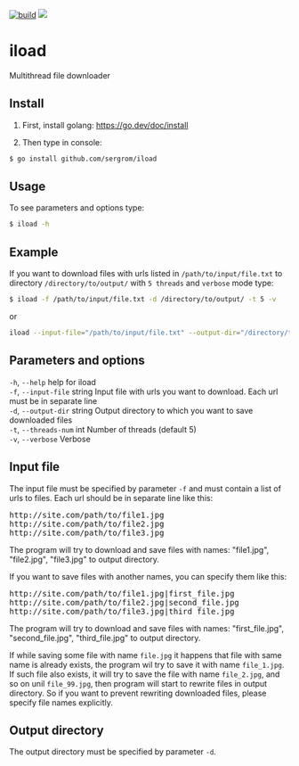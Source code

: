 [![build](https://github.com/sergrom/iload/workflows/build/badge.svg)](https://github.com/sergrom/iload/actions/workflows/build.yml)
[![](https://img.shields.io/github/workflow/status/sergrom/iload/test?longCache=tru&label=test&logo=github%20actions&logoColor=fff)](https://github.com/sergrom/iload/actions?query=test)

# iload
Multithread file downloader

## Install
1. First, install golang:
https://go.dev/doc/install

2. Then type in console:
```bash
$ go install github.com/sergrom/iload
```

## Usage
To see parameters and options type:
```bash
$ iload -h
```

## Example
If you want to download files with urls listed in <code>/path/to/input/file.txt</code> to directory <code>/directory/to/output/</code> with <code>5 threads</code> and <code>verbose</code> mode type:
```bash
$ iload -f /path/to/input/file.txt -d /directory/to/output/ -t 5 -v
````
or
```bash
iload --input-file="/path/to/input/file.txt" --output-dir="/directory/to/output/" --threads-num=5 --verbose
```

## Parameters and options
<code>-h</code>, <code>--help</code>                help for iload<br>
<code>-f</code>, <code>--input-file</code> string   Input file with urls you want to download. Each url must be in separate line<br>
<code>-d</code>, <code>--output-dir</code> string   Output directory to which you want to save downloaded files<br>
<code>-t</code>, <code>--threads-num</code> int     Number of threads (default 5)<br>
<code>-v</code>, <code>--verbose</code>             Verbose

## Input file
The input file must be specified by parameter <code>-f</code> and must contain a list of urls to files.
Each url should be in separate line like this:
<pre>
http://site.com/path/to/file1.jpg
http://site.com/path/to/file2.jpg
http://site.com/path/to/file3.jpg
</pre>
The program will try to download and save files with names: "file1.jpg", "file2.jpg", "file3.jpg" to output directory.


If you want to save files with another names, you can specify them like this:
<pre>
http://site.com/path/to/file1.jpg|first_file.jpg
http://site.com/path/to/file2.jpg|second_file.jpg
http://site.com/path/to/file3.jpg|third_file.jpg
</pre>
The program will try to download and save files with names: "first_file.jpg", "second_file.jpg", "third_file.jpg" to output directory.

If while saving some file with name <code>file.jpg</code> it happens that file with same name is already exists,
the program wil try to save it with name <code>file_1.jpg</code>.
If such file also exists, it will try to save the file with name <code>file_2.jpg</code>, and so on unil <code>file_99.jpg</code>, then program will start to rewrite files in output directory. So if you want to prevent rewriting downloaded files, please specify file names explicitly.
## Output directory
The output directory must be specified by parameter <code>-d</code>.
